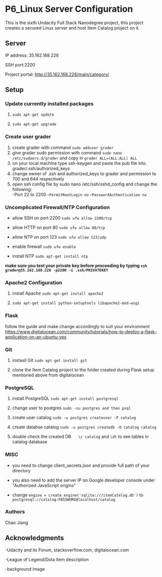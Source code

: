 # P6_Linux Server Configuration

This is the sixth Undacity Full Stack Nanodegree project, this project creates
a secured Linux server and host Item Catalog project on it.

## Server
  IP address: 35.162.168.226 
  
  SSH port:2200
  
  Project portal: http://35.162.168.226/main/category/
## Setup
### Update currently installed packages
  1. `sudo apt-get update`
  
  2. `sudo apt-get upgrade`
  
### Create user grader
  1. create grader with command `sudo adduser grader` 
  2. give grader sudo permission with command `sudo nano /etc/sudoers.d/grader` and copy in 
  `grader ALL=(ALL:ALL) ALL`  
  3. on your local machine type ssh-keygen and paste the pub file into grader/.ssh/authorized_keys  
  4. change owner of .ssh and authorized_keys to grader and permission to 700 and 644 respectively
  5. open ssh config file by sudo nano /etc/ssh/sshd_config and change the following:             
      -Port 22 to 2200
      -`PermitRootLogin no`
      -`PasswordAuthentication no`  
### Uncomplicated Firewall/NTP Configuration  
   - allow SSH on port 2200         `sudo ufw allow 2200/tcp`
   
   - allow HTTP on port 80          `sudo ufw allow 80/tcp`
   
   - allow NTP on port 123          `sudo ufw allow 123/udp`
   
   - enable firewall                `sudo ufw enable`
   
   - install NTP                   `sudo apt-get install ntp`
   
   __make sure you test your private key before proceeding by typing                                                                         `ssh grader@35.162.168.226 -p2200 -i .ssh/PRIVATEKEY`__
   
### Apache2 Configuration
  1. install Apache `sudo apt-get install apache2`
  
  2. `sudo apt-get install python-setuptools libapache2-mod-wsgi`
  
### Flask 
   follow the guide and make change accordingly to suit your environment
https://www.digitalocean.com/community/tutorials/how-to-deploy-a-flask-application-on-an-ubuntu-vps

### Git
  1. instasll Git                  `sudo apt-get install git`
  
  2. clone the Item Catalog project to the folder created during Flask setup mentioned above from digitalocean
  
### PostgreSQL
  1. install PostgreSQL            `sudo apt-get install postgresql` 
  
  2. change user to postgres       `sudo -su postgres and then psql`
  
  3. create user catalog           `sudo -u postgres createuser -P catalog`
  
  4. create databse catalog        `sudo -u postgres createdb -O catalog catalog`
  
  5. double check the created DB      `\c catalog` and `\dt` to see tables in catalog database
  
### MISC
  - you need to change client_secrets.json and provide full path of your directory
  
  - you also need to add the server IP on Google developer console under "Authorized JavaScript origins"
  
  - change `engine = create_engine('sqlite:///itemCatelog.db')` to `postgresql://catalog:PASSWORD@localhost/catalog`

### Authors

Chao Jiang

## Acknowledgments
-Udacity and its Forum, stackoverflow.com, digitalocean.com

-League of Legend/Dota item description

-background image


